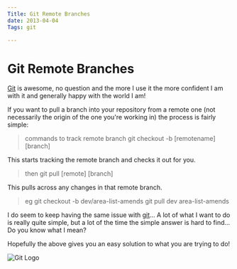 ```yaml
---
Title: Git Remote Branches
date: 2013-04-04
Tags: git

---
```

# Git Remote Branches

[Git](http://git-scm.com/) is awesome, no question and the more I use it the more confident I am with it and generally happy with the world I am!

If you want to pull a branch into your repository from a remote one (not necessarily the origin of the one you're working in) the process is fairly simple:

> commands to track remote branch
> git checkout -b [remotename][branch]

This starts tracking the remote branch and checks it out for you.

> then
> git pull [remote] [branch]

This pulls across any changes in that remote branch.

> eg
> git checkout -b dev/area-list-amends
> git pull dev area-list-amends

I do seem to keep having the same issue with [git](https://www.danielhpavey.uk/tag/git/)… A lot of what I want to do is really quite simple, but a lot of the time the simple answer is hard to find… Do you know what I mean?

Hopefully the above gives you an easy solution to what you are trying to do!


<img src = "/images/Git-Logo-2Color.png" alt = "Git Logo" />

